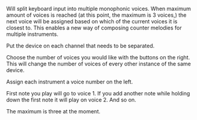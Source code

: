 Will split keyboard input into multiple monophonic voices. When maximum amount of voices is reached (at this point, the maximum is 3 voices,) the next voice will be assigned based on which of the current voices it is closest to. This enables a new way of composing counter melodies for multiple instruments.

Put the device on each channel that needs to be separated.

Choose the number of voices you would like with the buttons on the right.
This will change the number of voices of every other instance of the same device.

Assign each instrument a voice number on the left.

First note you play will go to voice 1.
If you add another note while holding down the first note it will play on voice 2.
And so on.

The maximum is three at the moment.

